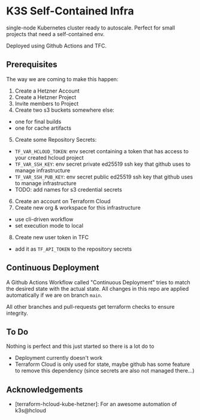 # K3S Self-Contained Infra

single-node Kubernetes cluster ready to autoscale. Perfect for small projects that need a self-contained env.

Deployed using Github Actions and TFC.

## Prerequisites

The way we are coming to make this happen:

1. Create a Hetzner Account
2. Create a Hetzner Project
3. Invite members to Project
4. Create two s3 buckets somewhere else:

- one for final builds
- one for cache artifacts

5. Create some Repository Secrets:

- `TF_VAR_HCLOUD_TOKEN`: env secret containing a token that has access to your created hcloud project
- `TF_VAR_SSH_KEY`: env secret  private ed25519 ssh key that github uses to manage infrastructure
- `TF_VAR_SSH_PUB_KEY`: env secret public ed25519 ssh key that github uses to manage infrastructure
- TODO: add names for s3 credential secrets

6. Create an account on Terraform Cloud
7. Create new org & workspace for this infrastructure

- use cli-driven workflow
- set execution mode to local

8. Create new user token in TFC

- add it as `TF_API_TOKEN` to the repository secrets

## Continuous Deployment

A Github Actions Workflow called "Continuous Deployment" tries to match the desired state with the actual state. All changes in this repo are applied automatically if we are on branch `main`.

All other branches and pull-requests get terraform checks to ensure integrity.

## To Do

Nothing is perfect and this just started so there is a lot do to

- Deployment currently doesn't work
- Terraform Cloud is only used for state, maybe github has some feature to remove this dependency (since secrets are also not managed there...)

## Acknowledgements

- [terraform-hcloud-kube-hetzner]: For an awesome automation of k3s@hcloud
